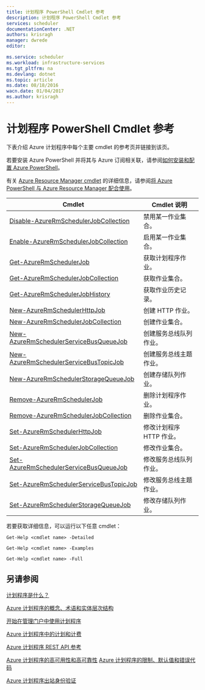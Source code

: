 ```yaml
---
title: 计划程序 PowerShell Cmdlet 参考
description: 计划程序 PowerShell Cmdlet 参考
services: scheduler
documentationCenter: .NET
authors: krisragh
manager: dwrede
editor: 

ms.service: scheduler
ms.workload: infrastructure-services
ms.tgt_pltfrm: na
ms.devlang: dotnet
ms.topic: article
ms.date: 08/18/2016
wacn.date: 01/04/2017
ms.author: krisragh
---
```


# 计划程序 PowerShell Cmdlet 参考

下表介绍 Azure 计划程序中每个主要 cmdlet 的参考页并链接到该页。

若要安装 Azure PowerShell 并将其与 Azure 订阅相关联，请参阅[如何安装和配置 Azure PowerShell](../powershell-install-configure.md)。

有关 [Azure Resource Manager cmdlet](https://msdn.microsoft.com/zh-cn/library/mt125356(v=azure.200).aspx) 的详细信息，请参阅[将 Azure PowerShell 与 Azure Resource Manager 配合使用](../azure-resource-manager/powershell-azure-resource-manager.md)。

Cmdlet|Cmdlet 说明
---|---
[Disable-AzureRmSchedulerJobCollection](https://msdn.microsoft.com/zh-cn/library/mt490133(v=azure.200).aspx) |禁用某一作业集合。 
[Enable-AzureRmSchedulerJobCollection](https://msdn.microsoft.com/zh-cn/library/mt490135(v=azure.200).aspx) |启用某一作业集合。
[Get-AzureRmSchedulerJob](https://msdn.microsoft.com/zh-cn/library/mt490125(v=azure.200).aspx) |获取计划程序作业。
[Get-AzureRmSchedulerJobCollection](https://msdn.microsoft.com/zh-cn/library/mt490132(v=azure.200).aspx) |获取作业集合。
[Get-AzureRmSchedulerJobHistory](https://msdn.microsoft.com/zh-cn/library/mt490126(v=azure.200).aspx) |获取作业历史记录。
[New-AzureRmSchedulerHttpJob](https://msdn.microsoft.com/zh-cn/library/mt490136(v=azure.200).aspx) |创建 HTTP 作业。
[New-AzureRmSchedulerJobCollection](https://msdn.microsoft.com/zh-cn/library/mt490141(v=azure.200).aspx) |创建作业集合。
[New-AzureRmSchedulerServiceBusQueueJob](https://msdn.microsoft.com/zh-cn/library/mt490134(v=azure.200).aspx) |创建服务总线队列作业。
[New-AzureRmSchedulerServiceBusTopicJob](https://msdn.microsoft.com/zh-cn/library/mt490142(v=azure.200).aspx) |创建服务总线主题作业。
[New-AzureRmSchedulerStorageQueueJob](https://msdn.microsoft.com/zh-cn/library/mt490127(v=azure.200).aspx) |创建存储队列作业。 
[Remove-AzureRmSchedulerJob](https://msdn.microsoft.com/zh-cn/library/mt490140(v=azure.200).aspx) |删除计划程序作业。  
[Remove-AzureRmSchedulerJobCollection](https://msdn.microsoft.com/zh-cn/library/mt490131(v=azure.200).aspx) |删除作业集合。 
[Set-AzureRmSchedulerHttpJob](https://msdn.microsoft.com/zh-cn/library/mt490130(v=azure.200).aspx) |修改计划程序 HTTP 作业。
[Set-AzureRmSchedulerJobCollection](https://msdn.microsoft.com/zh-cn/library/mt490129(v=azure.200).aspx) |修改作业集合。 
[Set-AzureRmSchedulerServiceBusQueueJob](https://msdn.microsoft.com/zh-cn/library/mt490143(v=azure.200).aspx) |修改服务总线队列作业。  
[Set-AzureRmSchedulerServiceBusTopicJob](https://msdn.microsoft.com/zh-cn/library/mt490137(v=azure.200).aspx) |修改服务总线主题作业。 
[Set-AzureRmSchedulerStorageQueueJob](https://msdn.microsoft.com/zh-cn/library/mt490128(v=azure.200).aspx) |修改存储队列作业。   

若要获取详细信息，可以运行以下任意 cmdlet：

```
Get-Help <cmdlet name> -Detailed

Get-Help <cmdlet name> -Examples

Get-Help <cmdlet name> -Full
```

## 另请参阅

 [计划程序是什么？](./scheduler-intro.md)

 [Azure 计划程序的概念、术语和实体层次结构](./scheduler-concepts-terms.md)

 [开始在管理门户中使用计划程序](./scheduler-get-started-portal.md)

 [Azure 计划程序中的计划和计费](./scheduler-plans-billing.md)

 [Azure 计划程序 REST API 参考](https://msdn.microsoft.com/zh-cn/library/mt629143)

 [Azure 计划程序的高可用性和高可靠性](./scheduler-high-availability-reliability.md) 
 [Azure 计划程序的限制、默认值和错误代码](./scheduler-limits-defaults-errors.md)

 [Azure 计划程序出站身份验证](./scheduler-outbound-authentication.md)

<!---HONumber=Mooncake_Quality_Review_0104_2017-->
